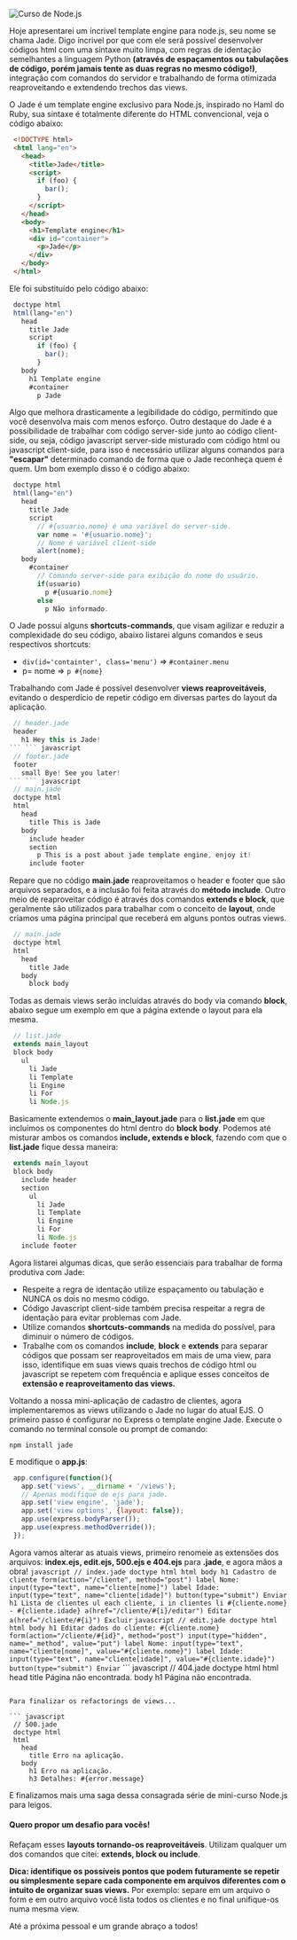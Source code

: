 ![Curso de Node.js](../images/nodejs-para-leigos.jpg "Curso de Node.js")

Hoje apresentarei um íncrivel template engine para node.js, seu nome se chama Jade. Digo íncrivel por que com ele será possível desenvolver códigos html com uma síntaxe muito limpa, com regras de identação semelhantes a linguagem Python **(através de espaçamentos ou tabulações de código, porém jamais tente as duas regras no mesmo código!)**, integração com comandos do servidor e trabalhando de forma otimizada reaproveitando e extendendo trechos das views.

O Jade é um template engine exclusivo para Node.js, inspirado no Haml do Ruby, sua sintaxe é totalmente diferente do HTML convencional, veja o código abaixo:

``` html
 <!DOCTYPE html>
 <html lang="en">
   <head>
     <title>Jade</title>
     <script>
       if (foo) {
         bar();
       }
     </script>
   </head>
   <body>
     <h1>Template engine</h1>
     <div id="container">
       <p>Jade</p>
     </div>
   </body>
 </html>
``` 

Ele foi substituído pelo código abaixo:

``` javascript
 doctype html
 html(lang="en")
   head
     title Jade
     script
       if (foo) {
         bar();
       }
   body
     h1 Template engine
     #container
       p Jade
``` 

Algo que melhora drasticamente a legibilidade do código, permitindo que você desenvolva mais com menos esforço. Outro destaque do Jade é a possibilidade de trabalhar com código server-side junto ao código client-side, ou seja, código javascript server-side misturado com código html ou javascript client-side, para isso é necessário utilizar alguns comandos para **"escapar"** determinado comando de forma que o Jade reconheça quem é quem. Um bom exemplo disso é o código abaixo:

``` javascript
 doctype html
 html(lang="en")
   head
     title Jade
     script
       // #{usuario.nome} é uma variável do server-side.
       var nome = '#{usuario.nome}';
       // Nome é variável client-side
       alert(nome);
   body
     #container
       // Comando server-side para exibição do nome do usuário.
       if(usuario)
         p #{usuario.nome}
       else
         p Não informado.
``` 

O Jade possui alguns **shortcuts-commands**, que visam agilizar e reduzir a complexidade do seu código, abaixo listarei alguns comandos e seus respectivos shortcuts:

*   `div(id='containter', class='menu')` => `#container.menu`
*   p= nome => `p #{nome}`

Trabalhando com Jade é possível desenvolver **views reaproveitáveis**, evitando o desperdício de repetir código em diversas partes do layout da aplicação.

``` javascript
 // header.jade
 header
   h1 Hey this is Jade!
``` ``` javascript
 // footer.jade
 footer
   small Bye! See you later!
``` ``` javascript
 // main.jade
 doctype html
 html
   head
     title This is Jade
   body
     include header
     section
       p This is a post about jade template engine, enjoy it!
     include footer
``` 

Repare que no código **main.jade** reaproveitamos o header e footer que são arquivos separados, e a inclusão foi feita através do **método include**. Outro meio de reaproveitar código é através dos comandos **extends e block**, que geralmente são utilizados para trabalhar com o conceito de **layout**, onde criamos uma página principal que receberá em alguns pontos outras views.

``` javascript
 // main.jade
 doctype html
 html
   head
     title Jade
   body
     block body
``` 

Todas as demais views serão incluídas através do body via comando **block**, abaixo segue um exemplo em que a página extende o layout para ela mesma.

``` javascript
 // list.jade
 extends main_layout
 block body
   ul
     li Jade
     li Template
     li Engine
     li For
     li Node.js
``` 

Basicamente extendemos o **main_layout.jade** para o **list.jade** em que incluímos os componentes do html dentro do **block body**. Podemos até misturar ambos os comandos **include, extends e block**, fazendo com que o **list.jade** fique dessa maneira:

``` javascript
 extends main_layout
 block body
   include header
   section
     ul
       li Jade
       li Template
       li Engine
       li For
       li Node.js
   include footer
``` 

Agora listarei algumas dicas, que serão essenciais para trabalhar de forma produtiva com Jade:

*   Respeite a regra de identação utilize espaçamento ou tabulação e NUNCA os dois no mesmo código.
*   Código Javascript client-side também precisa respeitar a regra de identação para evitar problemas com Jade.
*   Utilize comandos **shortcuts-commands** na medida do possível, para diminuir o número de códigos.
*   Trabalhe com os comandos **include**, **block** e **extends** para separar códigos que possam ser reaproveitados em mais de uma view, para isso, identifique em suas views quais trechos de código html ou javascript se repetem com frequência e aplique esses conceitos de **extensão e reaproveitamento das views.**

Voltando a nossa mini-aplicação de cadastro de clientes, agora implementaremos as views utilizando o Jade no lugar do atual EJS. O primeiro passo é configurar no Express o template engine Jade. Execute o comando no terminal console ou prompt de comando:

`npm install jade`

E modifique o **app.js**:

``` javascript
 app.configure(function(){
   app.set('views', __dirname + '/views');
   // Apenas modifique de ejs para jade.
   app.set('view engine', 'jade');
   app.set('view options', {layout: false});
   app.use(express.bodyParser());
   app.use(express.methodOverride());
 });
``` 

Agora vamos alterar as atuais views, primeiro renomeie as extensões dos arquivos: **index.ejs, edit.ejs, 500.ejs e 404.ejs** para **.jade**, e agora mãos a obra! ``` javascript
 // index.jade
 doctype html
 html
   body
     h1 Cadastro de cliente
     form(action="/cliente", method="post")
       label Nome:
         input(type="text", name="cliente[nome]")
       label Idade:
         input(type="text", name="cliente[idade]")
       button(type="submit") Enviar
     h1 Lista de clientes
     ul
       each cliente, i in clientes
         li #{cliente.nome} - #{cliente.idade}
           a(href="/cliente/#{i}/editar") Editar
           a(href="/cliente/#{i}") Excluir
``` ``` javascript
 // edit.jade
 doctype html
 html
   body
     h1 Editar dados do cliente: #{cliente.nome}
     form(action="/cliente/#{id}", method="post")
       input(type="hidden", name="_method", value="put")
       label Nome:
         input(type="text", name="cliente[nome]", value="#{cliente.nome}")
       label Idade:
         input(type="text", name="cliente[idade]", value="#{cliente.idade}")
 button(type="submit") Enviar
``` ``` javascript
 // 404.jade
 doctype html
 html
   head
     title Página não encontrada.
   body
     h1 Página não encontrada.
``` 

Para finalizar os refactorings de views...

``` javascript
 // 500.jade
 doctype html
 html
   head
     title Erro na aplicação.
   body
     h1 Erro na aplicação.
     h3 Detalhes: #{error.message}
``` 

E finalizamos mais uma saga dessa consagrada série de mini-curso Node.js para leigos.

#### Quero propor um desafio para vocês!

Refaçam esses **layouts tornando-os reaproveitáveis**. Utilizam qualquer um dos comandos que citei: **extends, block ou include**.

**Dica: identifique os possíveis pontos que podem futuramente se repetir ou simplesmente separe cada componente em arquivos diferentes com o intuito de organizar suas views.** Por exemplo: separe em um arquivo o form e em outro arquivo você lista todos os clientes e no final unifique-os numa mesma view.

Até a próxima pessoal e um grande abraço a todos!
